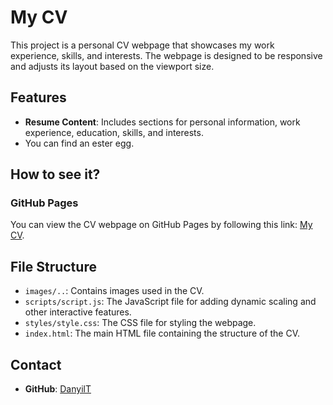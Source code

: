 # My CV

This project is a personal CV webpage that showcases my work experience, skills, and interests. The webpage is designed to be responsive and adjusts its layout based on the viewport size.

## Features

- **Resume Content**: Includes sections for personal information, work experience, education, skills, and interests.
- You can find an ester egg.

## How to see it?

### GitHub Pages

You can view the CV webpage on GitHub Pages by following this link: [My CV](https://danyilt.github.io/WebDev/Resume/).

## File Structure

- `images/..`: Contains images used in the CV.
- `scripts/script.js`: The JavaScript file for adding dynamic scaling and other interactive features.
- `styles/style.css`: The CSS file for styling the webpage.
- `index.html`: The main HTML file containing the structure of the CV.

## Contact

- **GitHub**: [DanyilT](https://github.com/DanyilT)